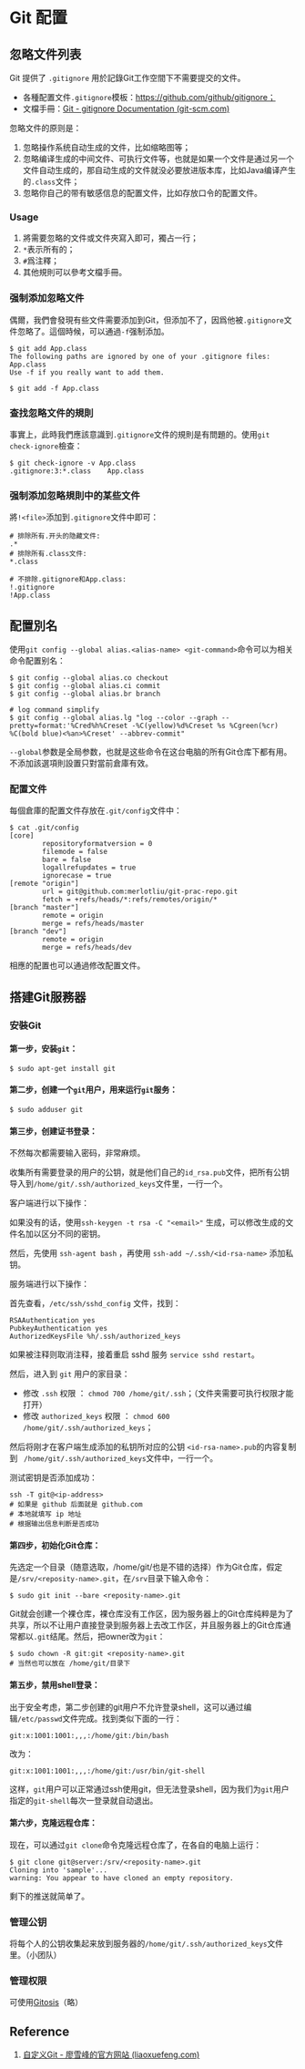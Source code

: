 # Git 配置

## 忽略文件列表

Git 提供了 `.gitignore` 用於記錄Git工作空間下不需要提交的文件。

- 各種配置文件`.gitignore`模板：https://github.com/github/gitignore；
- 文檔手冊：[Git - gitignore Documentation (git-scm.com)](https://git-scm.com/docs/gitignore)

忽略文件的原则是：

1. 忽略操作系统自动生成的文件，比如缩略图等；
2. 忽略编译生成的中间文件、可执行文件等，也就是如果一个文件是通过另一个文件自动生成的，那自动生成的文件就没必要放进版本库，比如Java编译产生的`.class`文件；
3. 忽略你自己的带有敏感信息的配置文件，比如存放口令的配置文件。

### Usage

1. 將需要忽略的文件或文件夾寫入即可，獨占一行；
2. `*`表示所有的；
3. `#`爲注釋；
4. 其他規則可以參考文檔手冊。

### 强制添加忽略文件

偶爾，我們會發現有些文件需要添加到Git，但添加不了，因爲他被`.gitignore`文件忽略了。這個時候，可以通過`-f`强制添加。

```shell
$ git add App.class
The following paths are ignored by one of your .gitignore files:
App.class
Use -f if you really want to add them.

$ git add -f App.class
```

### 查找忽略文件的規則

事實上，此時我們應該意識到`.gitignore`文件的規則是有問題的。使用`git check-ignore`檢查：

```
$ git check-ignore -v App.class
.gitignore:3:*.class	App.class
```

### 强制添加忽略規則中的某些文件

將`!<file>`添加到`.gitignore`文件中即可：

```shell
# 排除所有.开头的隐藏文件:
.*
# 排除所有.class文件:
*.class

# 不排除.gitignore和App.class:
!.gitignore
!App.class
```

## 配置別名

使用`git config --global alias.<alias-name> <git-command>`命令可以为相关命令配置别名：

```shell
$ git config --global alias.co checkout
$ git config --global alias.ci commit
$ git config --global alias.br branch

# log command simplify
$ git config --global alias.lg "log --color --graph --pretty=format:'%Cred%h%Creset -%C(yellow)%d%Creset %s %Cgreen(%cr) %C(bold blue)<%an>%Creset' --abbrev-commit"
```

`--global`参数是全局参数，也就是这些命令在这台电脑的所有Git仓库下都有用。不添加該選項則設置只對當前倉庫有效。

### 配置文件

每個倉庫的配置文件存放在`.git/config`文件中：

```shell
$ cat .git/config
[core]
        repositoryformatversion = 0
        filemode = false
        bare = false
        logallrefupdates = true
        ignorecase = true
[remote "origin"]
        url = git@github.com:merlotliu/git-prac-repo.git
        fetch = +refs/heads/*:refs/remotes/origin/*
[branch "master"]
        remote = origin
        merge = refs/heads/master
[branch "dev"]
        remote = origin
        merge = refs/heads/dev
```

相應的配置也可以通過修改配置文件。

## 搭建Git服務器

### 安裝Git

#### 第一步，安装`git`：

```
$ sudo apt-get install git
```

#### 第二步，创建一个`git`用户，用来运行`git`服务：

```
$ sudo adduser git
```

#### 第三步，创建证书登录：

不然每次都需要输入密码，非常麻烦。

收集所有需要登录的用户的公钥，就是他们自己的`id_rsa.pub`文件，把所有公钥导入到`/home/git/.ssh/authorized_keys`文件里，一行一个。



客户端进行以下操作：

如果没有的话，使用`ssh-keygen -t rsa -C "<email>"` 生成，可以修改生成的文件名加以区分不同的密钥。

然后，先使用 `ssh-agent bash` ，再使用 `ssh-add ~/.ssh/<id-rsa-name>` 添加私钥。

服务端进行以下操作：

首先查看，`/etc/ssh/sshd_config` 文件，找到：

```shell
RSAAuthentication yes
PubkeyAuthentication yes
AuthorizedKeysFile %h/.ssh/authorized_keys
```

如果被注释则取消注释，接着重启 sshd 服务 `service sshd restart`。

然后，进入到 `git` 用户的家目录：

- 修改 `.ssh` 权限 ： `chmod 700 /home/git/.ssh`；（文件夹需要可执行权限才能打开）
- 修改 `authorized_keys` 权限 ： `chmod 600 /home/git/.ssh/authorized_keys`；

然后将刚才在客户端生成添加的私钥所对应的公钥 `<id-rsa-name>.pub`的内容复制到 ` /home/git/.ssh/authorized_keys`文件中，一行一个。

测试密钥是否添加成功：

```
ssh -T git@<ip-address>
# 如果是 github 后面就是 github.com
# 本地就填写 ip 地址
# 根据输出信息判断是否成功
```



#### 第四步，初始化Git仓库：

先选定一个目录（随意选取，/home/git/也是不错的选择）作为Git仓库，假定是`/srv/<reposity-name>.git`，在`/srv`目录下输入命令：

```
$ sudo git init --bare <reposity-name>.git
```

Git就会创建一个裸仓库，裸仓库没有工作区，因为服务器上的Git仓库纯粹是为了共享，所以不让用户直接登录到服务器上去改工作区，并且服务器上的Git仓库通常都以`.git`结尾。然后，把owner改为`git`：

```
$ sudo chown -R git:git <reposity-name>.git
# 当然也可以放在 /home/git/目录下
```

#### 第五步，禁用shell登录：

出于安全考虑，第二步创建的git用户不允许登录shell，这可以通过编辑`/etc/passwd`文件完成。找到类似下面的一行：

```
git:x:1001:1001:,,,:/home/git:/bin/bash
```

改为：

```
git:x:1001:1001:,,,:/home/git:/usr/bin/git-shell
```

这样，`git`用户可以正常通过ssh使用git，但无法登录shell，因为我们为`git`用户指定的`git-shell`每次一登录就自动退出。

#### 第六步，克隆远程仓库：

现在，可以通过`git clone`命令克隆远程仓库了，在各自的电脑上运行：

```
$ git clone git@server:/srv/<reposity-name>.git
Cloning into 'sample'...
warning: You appear to have cloned an empty repository.
```

剩下的推送就简单了。

### 管理公钥

将每个人的公钥收集起来放到服务器的`/home/git/.ssh/authorized_keys`文件里。（小团队）

### 管理权限

可使用[Gitosis](https://github.com/res0nat0r/gitosis)（略）

## Reference

1. [自定义Git - 廖雪峰的官方网站 (liaoxuefeng.com)](https://www.liaoxuefeng.com/wiki/896043488029600/900785521032192)